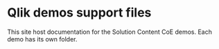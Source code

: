 # Qlik demos support files

This site host documentation for the Solution Content CoE demos. Each demo has its own folder.
